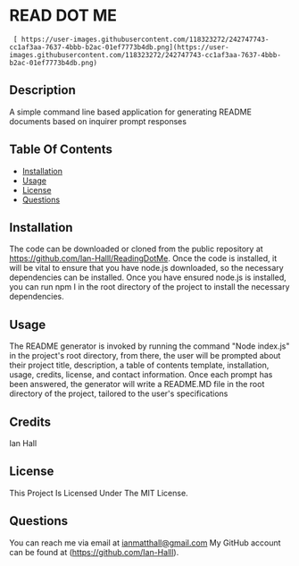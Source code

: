 # READ DOT ME
     [ https://user-images.githubusercontent.com/118323272/242747743-cc1af3aa-7637-4bbb-b2ac-01ef7773b4db.png](https://user-images.githubusercontent.com/118323272/242747743-cc1af3aa-7637-4bbb-b2ac-01ef7773b4db.png)
## Description
A simple command line based application for generating README documents based on inquirer prompt responses
      
## Table Of Contents
- [Installation](#installation)
- [Usage](#usage)
- [License](#license)
- [Questions](#questions)
      
## Installation
The code can be downloaded or cloned from the public repository at https://github.com/Ian-Halll/ReadingDotMe.  Once the code is installed, it will be vital to ensure that you have node.js downloaded, so the necessary dependencies can be installed.  Once you have ensured node.js is installed, you can run npm I in the root directory of the project to install the necessary dependencies.
      
## Usage
The README generator is invoked by running the command "Node index.js" in the project's root directory, from there, the user will be prompted about their project title, description, a table of contents template, installation, usage, credits, license, and contact information.  Once each prompt has been answered, the generator will write a README.MD file in the root directory of the project, tailored to the user's specifications 
      
## Credits
Ian Hall
      
## License
This Project Is Licensed Under The MIT License.
      
## Questions
You can reach me via email at ianmatthall@gmail.com
My GitHub account can be found at (https://github.com/Ian-Halll).
